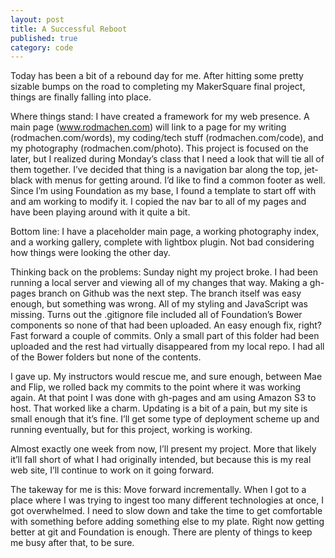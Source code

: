 ```yaml
---
layout: post
title: A Successful Reboot
published: true
category: code
---
```


Today has been a bit of a rebound day for me. After hitting some pretty sizable bumps on the road to completing my MakerSquare final project, things are finally falling into place.

Where things stand: I have created a framework for my web presence. A main page (www.rodmachen.com) will link to a page for my writing (rodmachen.com/words), my coding/tech stuff (rodmachen.com/code), and my photography (rodmachen.com/photo). This project is focused on the later, but I realized during Monday’s class that I need a look that will tie all of them together. I’ve decided that thing is a navigation bar along the top, jet-black with menus for getting around. I’d like to find a common footer as well. Since I’m using Foundation as my base, I found a template to start off with and am working to modify it. I copied the nav bar to all of my pages and have been playing around with it quite a bit.

Bottom line: I have a placeholder main page, a working photography index, and a working gallery, complete with lightbox plugin. Not bad considering how things were looking the other day. 

Thinking back on the problems: Sunday night my project broke. I had been running a local server and viewing all of my changes that way. Making a gh-pages branch on Github was the next step. The branch itself was easy enough, but something was wrong. All of my styling and JavaScript was missing. Turns out the .gitignore file included all of Foundation’s Bower components so none of that had been uploaded. An easy enough fix, right? Fast forward a couple of commits. Only a small part of this folder had been uploaded and the rest had virtually disappeared from my local repo. I had all of the Bower folders but none of the contents.

I gave up. My instructors would rescue me, and sure enough, between Mae and Flip, we rolled back my commits to the point where it was working again. At that point I was done with gh-pages and am using Amazon S3 to host. That worked like a charm. Updating is a bit of a pain, but my site is small enough that it’s fine. I’ll get some type of deployment scheme up and running eventually, but for this project, working is working. 

Almost exactly one week from now, I’ll present my project. More that likely it’ll fall short of what I had originally intended, but because this is my real web site, I’ll continue to work on it going forward. 

The takeway for me is this: Move forward incrementally. When I got to a place where I was trying to ingest too many different technologies at once, I got overwhelmed. I need to slow down and take the time to get comfortable with something before adding something else to my plate. Right now getting better at git and Foundation is enough. There are plenty of things to keep me busy after that, to be sure.
